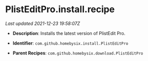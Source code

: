 # PlistEditPro.install.recipe

_Last updated 2021-12-23 19:58:07Z_

- **Description**: Installs the latest version of PlistEdit Pro.

- **Identifier**: `com.github.homebysix.install.PlistEditPro`

- **Parent Recipes**: `com.github.homebysix.download.PlistEditPro`